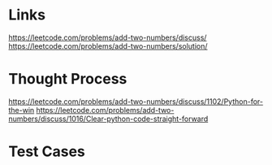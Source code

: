 # Links
https://leetcode.com/problems/add-two-numbers/discuss/
https://leetcode.com/problems/add-two-numbers/solution/

# Thought Process
https://leetcode.com/problems/add-two-numbers/discuss/1102/Python-for-the-win
https://leetcode.com/problems/add-two-numbers/discuss/1016/Clear-python-code-straight-forward

# Test Cases

